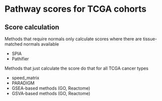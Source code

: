 # Pathway scores for TCGA cohorts

## Score calculation

Methods that require normals only calculate scores where there are tissue-matched normals available

* SPIA
* Pathifier

Methods that just calculate the score do that for all TCGA cancer types

* speed_matrix
* PARADIGM
* GSEA-based methods (GO, Reactome)
* GSVA-based methods (GO, Reactome)
